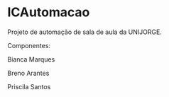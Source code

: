 # ICAutomacao
Projeto de automação de sala de aula da UNIJORGE.

Componentes: 

Bianca Marques

Breno Arantes

Priscila Santos
